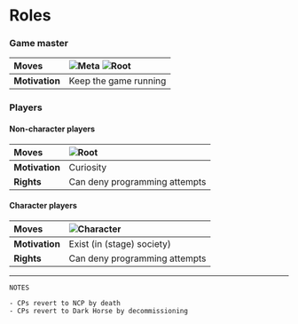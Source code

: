 # Roles

### Game master
|**Moves**|![Meta](https://img.shields.io/static/v1?label=&message=Meta&style=flat-square&color=00c) ![Root](https://img.shields.io/static/v1?label=&message=Root&style=flat-square&color=blueviolet)|
|:-|:-|
|**Motivation**|Keep the game running|

### Players

#### Non-character players
|**Moves**|![Root](https://img.shields.io/static/v1?label=&message=Root&style=flat-square&color=blueviolet)|
|:-|:-|
|**Motivation**|Curiosity|
|**Rights**|Can deny programming attempts|

#### Character players
|**Moves**|![Character](https://img.shields.io/static/v1?label=&message=Character&style=flat-square&color=orange)|
|:-|:-|
|**Motivation**|Exist (in (stage) society)|
|**Rights**|Can deny programming attempts|

---

```
NOTES

- CPs revert to NCP by death
- CPs revert to Dark Horse by decommissioning
```
